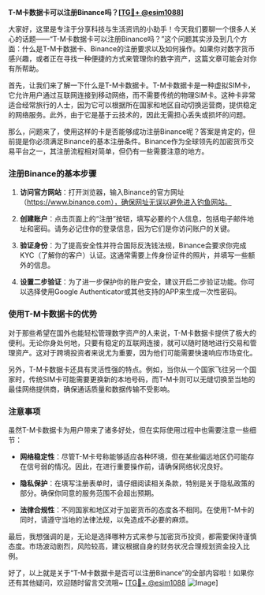 **T-M卡数据卡可以注册Binance吗？[[TG💪+ @esim1088](https://t.me/s/esim1088)]**

大家好，这里是专注于分享科技与生活资讯的小助手！今天我们要聊一个很多人关心的话题——“T-M卡数据卡可以注册Binance吗？”这个问题其实涉及到几个方面：什么是T-M卡数据卡、Binance的注册要求以及如何操作。如果你对数字货币感兴趣，或者正在寻找一种便捷的方式来管理你的数字资产，这篇文章可能会对你有所帮助。

首先，让我们来了解一下什么是T-M卡数据卡。T-M卡数据卡是一种虚拟SIM卡，它允许用户通过互联网连接到移动网络，而不需要传统的物理SIM卡。这种卡非常适合经常旅行的人士，因为它可以根据所在国家和地区自动切换运营商，提供稳定的网络服务。此外，由于它是基于云技术的，因此无需担心丢失或损坏的问题。

那么，问题来了，使用这样的卡是否能够成功注册Binance呢？答案是肯定的，但前提是你必须满足Binance的基本注册条件。Binance作为全球领先的加密货币交易平台之一，其注册流程相对简单，但仍有一些需要注意的地方。

### 注册Binance的基本步骤

1. **访问官方网站**：打开浏览器，输入Binance的官方网址（https://www.binance.com），确保网址无误以避免进入钓鱼网站。
   
2. **创建账户**：点击页面上的“注册”按钮，填写必要的个人信息，包括电子邮件地址和密码。请务必记住你的登录信息，因为它们是你访问账户的关键。

3. **验证身份**：为了提高安全性并符合国际反洗钱法规，Binance会要求你完成KYC（了解你的客户）认证。这通常需要上传身份证件的照片，并填写一些额外的信息。

4. **设置二步验证**：为了进一步保护你的账户安全，建议开启二步验证功能。你可以选择使用Google Authenticator或其他支持的APP来生成一次性密码。

### 使用T-M卡数据卡的优势

对于那些希望在国外也能轻松管理数字资产的人来说，T-M卡数据卡提供了极大的便利。无论你身处何地，只要有稳定的互联网连接，就可以随时随地进行交易和管理资产。这对于跨境投资者来说尤为重要，因为他们可能需要快速响应市场变化。

另外，T-M卡数据卡还具有灵活性强的特点。例如，当你从一个国家飞往另一个国家时，传统SIM卡可能需要更换新的本地号码，而T-M卡则可以无缝切换至当地的最佳网络提供商，确保通话质量和数据传输不受影响。

### 注意事项

虽然T-M卡数据卡为用户带来了诸多好处，但在实际使用过程中也需要注意一些细节：

- **网络稳定性**：尽管T-M卡号称能够适应各种环境，但在某些偏远地区仍可能存在信号弱的情况。因此，在进行重要操作前，请确保网络状况良好。
  
- **隐私保护**：在填写注册表单时，请仔细阅读相关条款，特别是关于隐私政策的部分。确保你同意的服务范围不会超出预期。

- **法律合规性**：不同国家和地区对于加密货币的态度各不相同。在使用T-M卡的同时，请遵守当地的法律法规，以免造成不必要的麻烦。

最后，我想强调的是，无论是选择哪种方式来参与加密货币投资，都需要保持谨慎态度。市场波动剧烈，风险较高，建议根据自身的财务状况合理规划资金投入比例。

好了，以上就是关于“T-M卡数据卡是否可以注册Binance”的全部内容啦！如果你还有其他疑问，欢迎随时留言交流哦~ [[TG💪+ @esim1088](https://t.me/s/esim1088) ![Image](https://i.postimg.cc/4NQfJmqS/Snipaste-2025-05-13-00-14-12.png)]